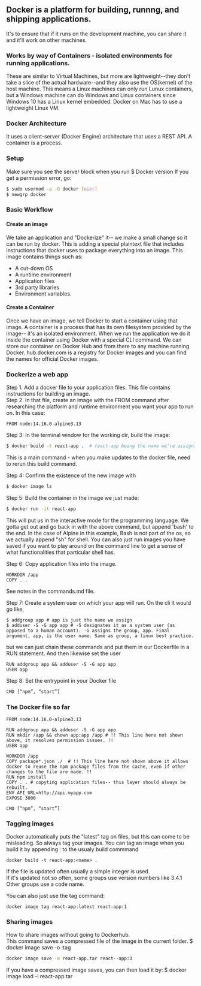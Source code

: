 ## Docker is a platform for building, runnng, and shipping applications. 
It's to ensure that if it runs on the development machine, you can share it and it'll work on other machines. 

### Works by way of Containers - isolated environments for running applications. 
These are similar to Virtual Machines, but more are lightweight--they don't take a slice of the actual hardware--and they also use the OS(kernel) of the host machine. This means a Linux machines can only run Lunux containers, but a Windows machine can do Windows and Linux containers since Windows 10 has a Linux kernel embedded. Docker on Mac has to use a lightweight Linux VM.

### Docker Architecture
It uses a client-server (Docker Engine) architecture that uses a REST API. A container is a process. 
  
### Setup
Make sure you see the server block when you run $ Docker version
If you get a permission error, go:
```bash
$ sudo usermod -a -G docker [user]
$ newgrp docker
```
  
### Basic Workflow  
#### Create an **image**
We take an application and "Dockerize" it-- we make a small change so it can be run by docker. This is adding a special plaintext file that includes instructions that docker uses to package everything into an image.
This image contains things such as:
- A cut-down OS
- A runtime environment
- Application files
- 3rd party libraries
- Environment variables.

#### Create a Container  
Once we have an image, we tell Docker to start a container using that image. A container is a process that has its own filesystem provided by the image-- it's an isolated environment. 
When we run the application we do it inside the container using Docker with a special CLI command. 
We can store our container on Docker Hub and from there to any machine running Docker. 
hub.docker.com is a registry for Docker images and you can find the names for official Docker images.


### Dockerize a web app
Step 1. Add a docker file to your application files. This file contains instructions for building an image.  
Step 2. In that file, create an image with the FROM command after researching the platform and runtime environment you want your app to run on. In this case:
```docker
FROM node:14.16.0-alpine3.13
```
Step 3: In the terminal window for the working dir, build the image:
```bash
$ docker build -t react-app .  # react-app being the name we're assigning it
```
This is a main command - when you make updates to the docker file, need to rerun this build command.   
  
Step 4: Confirm the existence of the new image with
```bash
$ docker image ls
```
Step 5: Build the container in the image we just made:
```bash
$ docker run -it react-app
```
This will put us in the interactive mode for the programming language. We gotta get out and go back in with the above command, but append 'bash' to the end. In the case of Alpine in this example, Bash is not part of the os, so we actually append "sh" for shell.
You can also just run images you have saved if you want to play around on the command line to get a sense of what functionalities that particular shell has. 

Step 6: Copy application files into the image. 
```docker
WORKDIR /app
COPY . .
```
See notes in the commands.md file.

Step 7:
Create a system user on which your app will run.
On the cli it would go like,
```
$ addgroup app # app is just the name we assign
$ adduser -S -G app app # -S designates it as a system user (as opposed to a human account). -G assigns the group, app. Final argument, app, is the user name. Same as group, a linux best practice.
```
but we can just chain these commands and put them in our Dockerfile in a RUN statement. And then likewise set the user
```docker
RUN addgroup app && adduser -S -G app app
USER app
```

Step 8:
Set the entrypoint in your Docker file
```bash
CMD [“npm”, “start”]
```

### The Docker file so far
```docker
FROM node:14.16.0-alpine3.13

RUN addgroup app && adduser -S -G app app 
RUN mkdir /app && chown app:app /app # !! This line here not shown above, it resolves permission issues. !!
USER app

WORKDIR /app
COPY package*.json ./  # !! This line here not shown above it allows docker to reuse the npm package files from the cache, even if other changes to the file are made. !!
RUN npm install
COPY . . # copyting application files-- this layer should always be rebuilt. 
ENV API_URL=http://api.myapp.com
EXPOSE 3000

CMD [“npm”, “start”]
```

### Tagging images

Docker automatically puts the "latest" tag on files, but this can come to be misleading. So always tag your images. 
You can tag an image when you build it by appending :<tagname> to the usualy build commmand  
```docker
docker build -t react-app:<name> .
```
If the file is updated often usually a simple integer is used.  
If it's updated not so often, some groups use version numbers like 3.4.1  
Other groups use a code name.
  
You can also just use the tag command:
  ```docker
  docker image tag react-app:latest react-app:1
  ```

### Sharing images
How to share images without going to Dockerhub.  
This command saves a compressed file of the image in the current folder.
$ docker image save -o <compressed name> <repository name>:tag
```bash
docker image save -o react-app.tar react--app:3
```  
    
If you have a compressed image saves, you can then load it by:
$ docker image load -i react-app.tar
  
  
